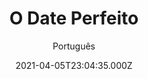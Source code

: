 ---
id: '02a212d7-3da3-4635-a7d9-d8a94fd0d87b'
type: 'movie' # Filme, Série, Anime
title: "O Date Perfeito"
synopsis: ["Para juntar dinheiro para a faculdade, Brooks criou um app oferecendo seus serviços de falso namorado. Mas tudo se complica quando as coisas se tornam reais.",
]
originalTitle: "The Perfect Date"
date: '2021-04-05T23:04:35.000Z'
update: '2021-04-05T23:04:35.000Z'
releaseDate: '2019-04-12T03:00:00.000Z'
imdb:
  rating: '5.8' # 8.5
  id: '' # tt0470752
duration: '1h 30m'
trailer:
  urls: [
    'Hld-7oBn3Rk',
  ]
tags: ['720p', '1080p', '720p']
genre: ['Comédia', 'Romance'] #
quality: 'WEB-DL 720p | 1080p' # BluRay, WEB-DL, HDTV, WEB-DL4K, WEB-DLe
format: 'Mkv | Mp4' # MKV, MP4, TS
audio: 'Português, Inglês' # Dublado, Legendado, Dual Audio, Dub & Leg
subtitle: 'Português' # Português, inglês,
size: '1.14 GB | 1.71 GB | 2.58 GB' # 4.8 GB
audioQuality: 10
videoQuality: 10
directors: []
#  - name: 'Lana Wachowski'
#    image: ''
#  - name: 'Lilly Wachowski'
#    image: ''
cast: []
#  - name: 'Keanu Reeves'
#    image: ''
#    characterName: 'Neo'
writers: []
#  - name: ''
#    image: ''
maturityRating:
  age: '' # L , 10, 12, 14, 16, 18
  topics: [''] # Violence, Illegal drugs, Inappropriate Language, Legal Drugs, Sexual Content, Extreme Violence
###########################################
download:
  
  - url: 'magnet:?xt=urn:btih:fcf5d4751f903b89541acfb35fe241f5fa02c71e&dn=O%20Date%20Perfeito%202019%20%28720p%29'
    resolution: '720p' # 720p, 1080p, 4K,
    audio: 'Dual Áudio' # Dublado, Legendado, Dual Audio
    size: '' # 4.8 GB
    quality: '' # BluRay, WEB-DL
    format: '' # MKV
  - url: 'magnet:?xt=urn:btih:b3d24d3e76e5a30fa2f1e5334b357af4604c649b&dn=O%20Date%20Perfeito%202019%20%281080p%29'
    resolution: '1080p' # 720p, 1080p, 4K,
    audio: 'Dual Áudio' # Dublado, Legendado, Dual Audio
    size: '' # 4.8 GB
    quality: '' # BluRay, WEB-DL
    format: '' # MKV
  - url: 'magnet:?xt=urn:btih:39d107b79528ea599a39717390c13a9af9c28c5c&dn=O%20Date%20Perfeito%202019%20%28720p%29%20%5BDUBLADO%5D'
    resolution: '720p' # 720p, 1080p, 4K,
    audio: 'Dublado' # Dublado, Legendado, Dual Audio
    size: '' # 4.8 GB
    quality: '' # BluRay, WEB-DL
    format: '' # MKV
images:
  cover: '/assets/movies/o-date-perfeito.jpg'
  background: '/assets/movies/'
---